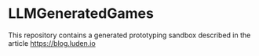 # LLMGeneratedGames
This repository contains a generated prototyping sandbox described in the article https://blog.luden.io
